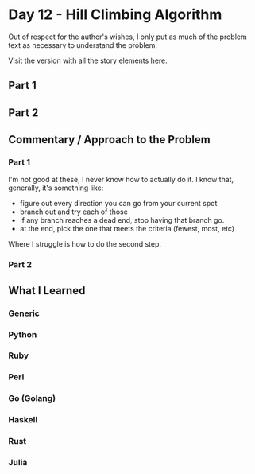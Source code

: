 # Day 12 - Hill Climbing Algorithm

Out of respect for the author's wishes, I only put as much of the problem text as necessary to understand the problem.

Visit the version with all the story elements [here](https://adventofcode.com/2022/day/12).

## Part 1

## Part 2

## Commentary / Approach to the Problem
### Part 1
I'm not good at these, I never know how to actually do it. I know that, generally, it's something like:

- figure out every direction you can go from your current spot
- branch out and try each of those
- If any branch reaches a dead end, stop having that branch go.
- at the end, pick the one that meets the criteria (fewest, most, etc)

Where I struggle is how to do the second step. 
### Part 2
## What I Learned

### Generic

### Python

### Ruby

### Perl

### Go (Golang)

### Haskell

### Rust

### Julia
    
